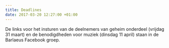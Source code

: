 ```yaml
---
title: Deadlines
date: 2017-03-20 12:27:00 +01:00
---
```


De links voor het insturen van de deelnemers van geheim onderdeel (vrijdag 31 maart) en de benodigdheden voor muziek (dinsdag 11 april) staan in de Barlaeus Facebook groep.